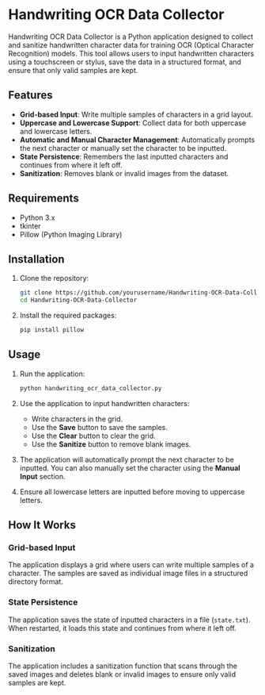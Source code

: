 # Handwriting OCR Data Collector

Handwriting OCR Data Collector is a Python application designed to collect and sanitize handwritten character data for training OCR (Optical Character Recognition) models. This tool allows users to input handwritten characters using a touchscreen or stylus, save the data in a structured format, and ensure that only valid samples are kept.

## Features

- **Grid-based Input**: Write multiple samples of characters in a grid layout.
- **Uppercase and Lowercase Support**: Collect data for both uppercase and lowercase letters.
- **Automatic and Manual Character Management**: Automatically prompts the next character or manually set the character to be inputted.
- **State Persistence**: Remembers the last inputted characters and continues from where it left off.
- **Sanitization**: Removes blank or invalid images from the dataset.

## Requirements

- Python 3.x
- tkinter
- Pillow (Python Imaging Library)

## Installation

1. Clone the repository:
    ```bash
    git clone https://github.com/yourusername/Handwriting-OCR-Data-Collector.git
    cd Handwriting-OCR-Data-Collector
    ```

2. Install the required packages:
    ```bash
    pip install pillow
    ```

## Usage

1. Run the application:
    ```bash
    python handwriting_ocr_data_collector.py
    ```

2. Use the application to input handwritten characters:
    - Write characters in the grid.
    - Use the **Save** button to save the samples.
    - Use the **Clear** button to clear the grid.
    - Use the **Sanitize** button to remove blank images.

3. The application will automatically prompt the next character to be inputted. You can also manually set the character using the **Manual Input** section.

4. Ensure all lowercase letters are inputted before moving to uppercase letters.

## How It Works

### Grid-based Input

The application displays a grid where users can write multiple samples of a character. The samples are saved as individual image files in a structured directory format.

### State Persistence

The application saves the state of inputted characters in a file (`state.txt`). When restarted, it loads this state and continues from where it left off.

### Sanitization

The application includes a sanitization function that scans through the saved images and deletes blank or invalid images to ensure only valid samples are kept.
